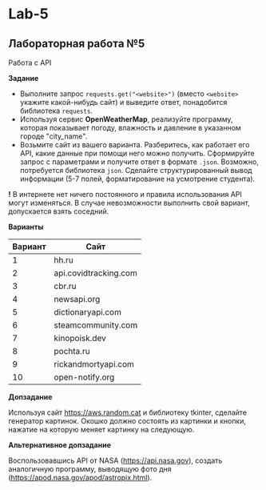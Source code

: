 # Lab-5

## Лабораторная работа №5

Работа с API

**Задание**

* Выполните запрос ```requests.get("<website>")``` (вместо ```<website>``` укажите какой-нибудь сайт) и выведите ответ, понадобится библиотека ```requests```.
* Используя сервис **OpenWeatherMap**, реализуйте программу, которая показывает погоду, влажность и давление в указанном городе "city_name".
* Возьмите сайт из вашего варианта. Разберитесь, как работает его API, какие данные при помощи него можно получить. Сформируйте запрос с параметрами и получите ответ в формате ```.json```. Возможно, потребуется библиотека ```json```. Сделайте структурированный вывод информации (5-7 полей, форматирование на усмотрение студента).

**!** В интернете нет ничего постоянного и правила использования API могут изменяться. В случае невозможности выполнить свой вариант, допускается взять соседний.

**Варианты**

| Вариант | Сайт |
| ------- | ---- |
| 1 | hh.ru |
| 2 | api.covidtracking.com |
| 3 | cbr.ru |
| 4 | newsapi.org |
| 5 | dictionaryapi.com |
| 6 | steamcommunity.com|
| 7 | kinopoisk.dev |
| 8 | pochta.ru |
| 9 | rickandmortyapi.com |
| 10 | open-notify.org |

**Допзадание**

Используя сайт https://aws.random.cat и библиотеку tkinter, сделайте генератор картинок. Окошко должно состоять из картинки и кнопки, нажатие на которую меняет картинку на следующую.

**Альтернативное допзадание**

Воспользовавшись API от NASA (https://api.nasa.gov), создать аналогичную программу, выводящую фото дня (https://apod.nasa.gov/apod/astropix.html).
